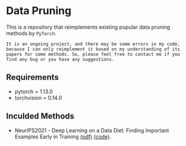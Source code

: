 # Data Pruning
This is a repository that reimplements existing popular data pruning methods by `PyTorch`.

    It is an ongoing project, and there may be some errors in my code, because I can only reimplement it based on my understanding of its papers for some methods. So, please feel free to contact me if you find any bug or you have any suggestions.

## Requirements
* pytorch = 1.13.0
* torchvision = 0.14.0

## Inculded Methods 
* NeurIPS2021 - Deep Learning on a Data Diet: Finding Important Examples Early in Training [(pdf)](https://proceedings.neurips.cc/paper/2021/file/ac56f8fe9eea3e4a365f29f0f1957c55-Paper.pdf) [(code)](https://github.com/mansheej/data_diet).